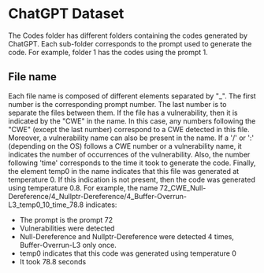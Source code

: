 # ChatGPT Dataset
The Codes folder has different folders containing the codes generated by ChatGPT. Each sub-folder corresponds to the prompt used to generate the code. For example, folder 1 has the codes using the prompt 1. 

## File name
Each file name is composed of different elements separated by "_". The first number is the corresponding prompt number. The last number is to separate the files between them. If the file has a vulnerability, then it is indicated by the "CWE" in the name. In this case, any numbers following the "CWE" (except the last number) correspond to a CWE detected in this file. Moreover, a vulnerability name can also be present in the name. If a '/' or ':' (depending on the OS) follows a CWE number or a vulnerability name, it indicates the number of occurrences of the vulnerability. Also, the number following 'time' corresponds to the time it took to generate the code. Finally, the element temp0 in the name indicates that this file was generated at temperature 0. If this indication is not present, then the code was generated using temperature 0.8. For example, the name 72_CWE_Null-Dereference/4_Nullptr-Dereference/4_Buffer-Overrun-L3_temp0_10_time_78.8 indicates: 

- The prompt is the prompt 72
- Vulnerabilities were detected
- Null-Dereference and Nullptr-Dereference were detected 4 times, Buffer-Overrun-L3 only once.
- temp0 indicates that this code was generated using temperature 0
- It took 78.8 seconds






